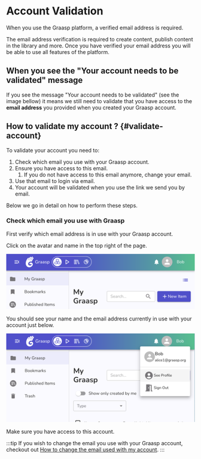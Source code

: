 # Account Validation

When you use the Graasp platform, a verified email address is required.

The email address verification is required to create content, publish content in the library and more. Once you have verified your email address you will be able to use all features of the platform.

## When you see the "Your account needs to be validated" message

If you see the message "Your account needs to be validated" (see the image bellow) it means we still need to validate that you have access to the **email address** you provided when you created your Graasp account.

## How to validate my account ? {#validate-account}

To validate your account you need to:

1. Check which email you use with your Graasp account.
2. Ensure you have access to this email.
   1. If you do not have access to this email anymore, change your email.
3. Use that email to login via email.
4. Your account will be validated when you use the link we send you by email.

Below we go in detail on how to perform these steps.

### Check which email you use with Graasp

First verify which email address is in use with your Graasp account.

Click on the avatar and name in the top right of the page.

![Account Button](./account-button.png)

You should see your name and the email address currently in use with your account just below.

![Account popup](./account-popup.png)

Make sure you have access to this account.

:::tip
If you wish to change the email you use with your Graasp account, checkout out [How to change the email used with my account](../account/email#change-email).
:::
